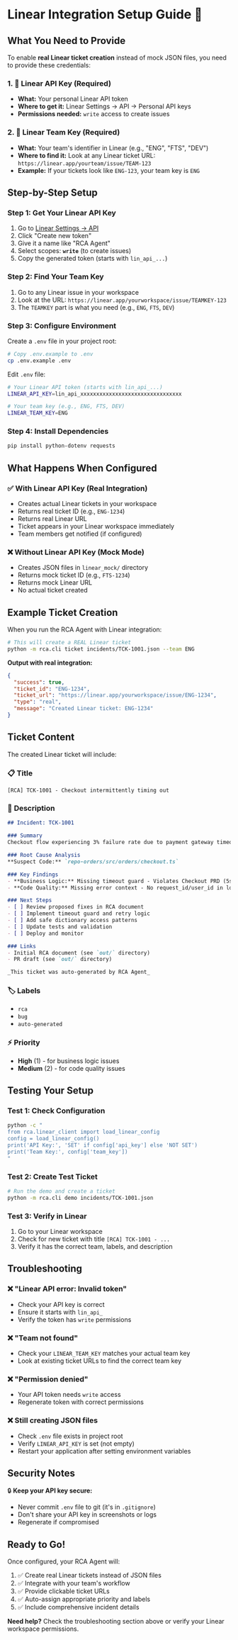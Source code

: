 # Linear Integration Setup Guide 🎫

## What You Need to Provide

To enable **real Linear ticket creation** instead of mock JSON files, you need to provide these credentials:

### 1. 🔑 **Linear API Key** (Required)
- **What:** Your personal Linear API token
- **Where to get it:** Linear Settings → API → Personal API keys
- **Permissions needed:** `write` access to create issues

### 2. 🏢 **Linear Team Key** (Required)
- **What:** Your team's identifier in Linear (e.g., "ENG", "FTS", "DEV")
- **Where to find it:** Look at any Linear ticket URL: `https://linear.app/yourteam/issue/TEAM-123`
- **Example:** If your tickets look like `ENG-123`, your team key is `ENG`

## Step-by-Step Setup

### Step 1: Get Your Linear API Key
1. Go to [Linear Settings → API](https://linear.app/settings/api)
2. Click "Create new token"
3. Give it a name like "RCA Agent"
4. Select scopes: **`write`** (to create issues)
5. Copy the generated token (starts with `lin_api_...`)

### Step 2: Find Your Team Key
1. Go to any Linear issue in your workspace
2. Look at the URL: `https://linear.app/yourworkspace/issue/TEAMKEY-123`
3. The `TEAMKEY` part is what you need (e.g., `ENG`, `FTS`, `DEV`)

### Step 3: Configure Environment
Create a `.env` file in your project root:

```bash
# Copy .env.example to .env
cp .env.example .env
```

Edit `.env` file:
```bash
# Your Linear API token (starts with lin_api_...)
LINEAR_API_KEY=lin_api_xxxxxxxxxxxxxxxxxxxxxxxxxxxxxxxx

# Your team key (e.g., ENG, FTS, DEV)
LINEAR_TEAM_KEY=ENG
```

### Step 4: Install Dependencies
```bash
pip install python-dotenv requests
```

## What Happens When Configured

### ✅ **With Linear API Key** (Real Integration)
- Creates actual Linear tickets in your workspace
- Returns real ticket ID (e.g., `ENG-1234`)
- Returns real Linear URL
- Ticket appears in your Linear workspace immediately
- Team members get notified (if configured)

### ❌ **Without Linear API Key** (Mock Mode)
- Creates JSON files in `linear_mock/` directory
- Returns mock ticket ID (e.g., `FTS-1234`)
- Returns mock Linear URL
- No actual ticket created

## Example Ticket Creation

When you run the RCA Agent with Linear integration:

```bash
# This will create a REAL Linear ticket
python -m rca.cli ticket incidents/TCK-1001.json --team ENG
```

**Output with real integration:**
```json
{
  "success": true,
  "ticket_id": "ENG-1234",
  "ticket_url": "https://linear.app/yourworkspace/issue/ENG-1234",
  "type": "real",
  "message": "Created Linear ticket: ENG-1234"
}
```

## Ticket Content

The created Linear ticket will include:

### 📋 **Title**
```
[RCA] TCK-1001 - Checkout intermittently timing out
```

### 📝 **Description**
```markdown
## Incident: TCK-1001

### Summary
Checkout flow experiencing 3% failure rate due to payment gateway timeouts exceeding 5 seconds without proper handling.

### Root Cause Analysis
**Suspect Code:** `repo-orders/src/orders/checkout.ts`

### Key Findings
- **Business Logic:** Missing timeout guard - Violates Checkout PRD (5s SLA requirement)
- **Code Quality:** Missing error context - No request_id/user_id in logs

### Next Steps
- [ ] Review proposed fixes in RCA document
- [ ] Implement timeout guard and retry logic
- [ ] Add safe dictionary access patterns
- [ ] Update tests and validation
- [ ] Deploy and monitor

### Links
- Initial RCA document (see `out/` directory)
- PR draft (see `out/` directory)

_This ticket was auto-generated by RCA Agent_
```

### 🏷️ **Labels**
- `rca`
- `bug` 
- `auto-generated`

### ⚡ **Priority**
- **High** (1) - for business logic issues
- **Medium** (2) - for code quality issues

## Testing Your Setup

### Test 1: Check Configuration
```bash
python -c "
from rca.linear_client import load_linear_config
config = load_linear_config()
print('API Key:', 'SET' if config['api_key'] else 'NOT SET')
print('Team Key:', config['team_key'])
"
```

### Test 2: Create Test Ticket
```bash
# Run the demo and create a ticket
python -m rca.cli demo incidents/TCK-1001.json
```

### Test 3: Verify in Linear
1. Go to your Linear workspace
2. Check for new ticket with title `[RCA] TCK-1001 - ...`
3. Verify it has the correct team, labels, and description

## Troubleshooting

### ❌ **"Linear API error: Invalid token"**
- Check your API key is correct
- Ensure it starts with `lin_api_`
- Verify the token has `write` permissions

### ❌ **"Team not found"**
- Check your `LINEAR_TEAM_KEY` matches your actual team key
- Look at existing ticket URLs to find the correct team key

### ❌ **"Permission denied"**
- Your API token needs `write` access
- Regenerate token with correct permissions

### ❌ **Still creating JSON files**
- Check `.env` file exists in project root
- Verify `LINEAR_API_KEY` is set (not empty)
- Restart your application after setting environment variables

## Security Notes

🔒 **Keep your API key secure:**
- Never commit `.env` file to git (it's in `.gitignore`)
- Don't share your API key in screenshots or logs
- Regenerate if compromised

## Ready to Go!

Once configured, your RCA Agent will:
1. ✅ Create real Linear tickets instead of JSON files
2. ✅ Integrate with your team's workflow
3. ✅ Provide clickable ticket URLs
4. ✅ Auto-assign appropriate priority and labels
5. ✅ Include comprehensive incident details

**Need help?** Check the troubleshooting section above or verify your Linear workspace permissions.
